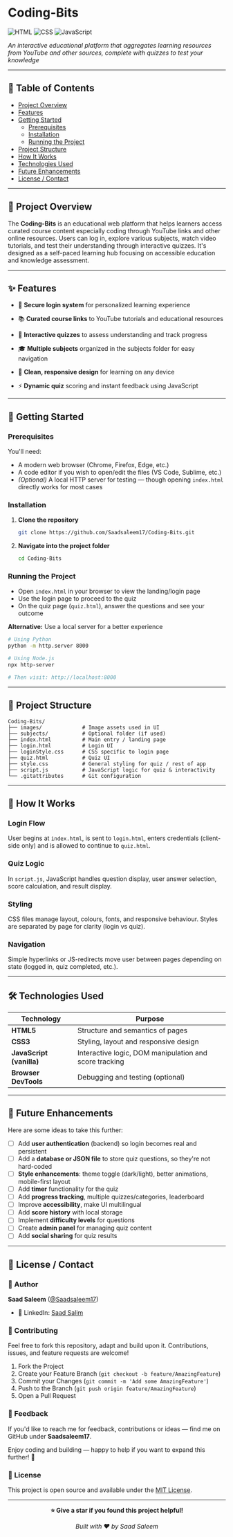# Coding-Bits

![HTML](https://img.shields.io/badge/HTML-73.6%25-E34F26?style=flat&logo=html5&logoColor=white)
![CSS](https://img.shields.io/badge/CSS-22.2%25-1572B6?style=flat&logo=css3&logoColor=white)
![JavaScript](https://img.shields.io/badge/JavaScript-4.2%25-F7DF1E?style=flat&logo=javascript&logoColor=black)

*An interactive educational platform that aggregates learning resources from YouTube and other sources, complete with quizzes to test your knowledge*

---

## 📑 Table of Contents

- [Project Overview](#project-overview)
- [Features](#features)
- [Getting Started](#getting-started)
  - [Prerequisites](#prerequisites)
  - [Installation](#installation)
  - [Running the Project](#running-the-project)
- [Project Structure](#project-structure)
- [How It Works](#how-it-works)
- [Technologies Used](#technologies-used)
- [Future Enhancements](#future-enhancements)
- [License / Contact](#license--contact)

---

## 🎯 Project Overview

The **Coding-Bits** is an educational web platform that helps learners access curated course content especially coding through YouTube links and other online resources. Users can log in, explore various subjects, watch video tutorials, and test their understanding through interactive quizzes. It's designed as a self-paced learning hub focusing on accessible education and knowledge assessment.

---

## ✨ Features

- 🔐 **Secure login system** for personalized learning experience

- 📚 **Curated course links** to YouTube tutorials and educational resources

- 📝 **Interactive quizzes** to assess understanding and track progress

- 🎓 **Multiple subjects** organized in the subjects folder for easy navigation

- 🎨 **Clean, responsive design** for learning on any device

- ⚡ **Dynamic quiz** scoring and instant feedback using JavaScript

---

## 🚀 Getting Started

### Prerequisites

You'll need:

- A modern web browser (Chrome, Firefox, Edge, etc.)
- A code editor if you wish to open/edit the files (VS Code, Sublime, etc.)
- *(Optional)* A local HTTP server for testing — though opening `index.html` directly works for most cases

### Installation

1. **Clone the repository**

   ```bash
   git clone https://github.com/Saadsaleem17/Coding-Bits.git
   ```

2. **Navigate into the project folder**

   ```bash
   cd Coding-Bits
   ```

### Running the Project

- Open `index.html` in your browser to view the landing/login page
- Use the login page to proceed to the quiz
- On the quiz page (`quiz.html`), answer the questions and see your outcome

**Alternative:** Use a local server for a better experience

```bash
# Using Python
python -m http.server 8000

# Using Node.js
npx http-server

# Then visit: http://localhost:8000
```

---

## 📂 Project Structure

```
Coding-Bits/
├── images/             # Image assets used in UI
├── subjects/           # Optional folder (if used)
├── index.html          # Main entry / landing page
├── login.html          # Login UI
├── loginStyle.css      # CSS specific to login page
├── quiz.html           # Quiz UI
├── style.css           # General styling for quiz / rest of app
├── script.js           # JavaScript logic for quiz & interactivity
└── .gitattributes      # Git configuration
```

---

## 🔧 How It Works

### Login Flow
User begins at `index.html`, is sent to `login.html`, enters credentials (client-side only) and is allowed to continue to `quiz.html`.

### Quiz Logic
In `script.js`, JavaScript handles question display, user answer selection, score calculation, and result display.

### Styling
CSS files manage layout, colours, fonts, and responsive behaviour. Styles are separated by page for clarity (login vs quiz).

### Navigation
Simple hyperlinks or JS-redirects move user between pages depending on state (logged in, quiz completed, etc.).

---

## 🛠️ Technologies Used

| Technology | Purpose |
|------------|---------|
| **HTML5** | Structure and semantics of pages |
| **CSS3** | Styling, layout and responsive design |
| **JavaScript (vanilla)** | Interactive logic, DOM manipulation and score tracking |
| **Browser DevTools** | Debugging and testing (optional) |

---

## 🔮 Future Enhancements

Here are some ideas to take this further:

- [ ] Add **user authentication** (backend) so login becomes real and persistent
- [ ] Add a **database or JSON file** to store quiz questions, so they're not hard-coded
- [ ] **Style enhancements**: theme toggle (dark/light), better animations, mobile-first layout
- [ ] Add **timer** functionality for the quiz
- [ ] Add **progress tracking**, multiple quizzes/categories, leaderboard
- [ ] Improve **accessibility**, make UI multilingual
- [ ] Add **score history** with local storage
- [ ] Implement **difficulty levels** for questions
- [ ] Create **admin panel** for managing quiz content
- [ ] Add **social sharing** for quiz results

---

## 📄 License / Contact

### 👤 Author

**Saad Saleem** ([@Saadsaleem17](https://github.com/Saadsaleem17))

- 🔗 LinkedIn: [Saad Salim](https://in.linkedin.com/in/saad-salim-24b251228)

### 🤝 Contributing

Feel free to fork this repository, adapt and build upon it. Contributions, issues, and feature requests are welcome!

1. Fork the Project
2. Create your Feature Branch (`git checkout -b feature/AmazingFeature`)
3. Commit your Changes (`git commit -m 'Add some AmazingFeature'`)
4. Push to the Branch (`git push origin feature/AmazingFeature`)
5. Open a Pull Request

### 📧 Feedback

If you'd like to reach me for feedback, contributions or ideas — find me on GitHub under **Saadsaleem17**.

Enjoy coding and building — happy to help if you want to expand this further! 🚀

### 📝 License

This project is open source and available under the [MIT License](LICENSE).

---

<div align="center">

**⭐ Give a star if you found this project helpful!**

*Built with ❤️ by Saad Saleem*

</div>
